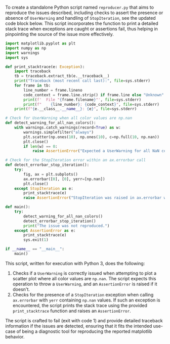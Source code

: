To create a standalone Python script named `reproducer.py` that aims to reproduce the issues described, including checks to assert the presence or absence of `UserWarning` and handling of `StopIteration`, see the updated code block below. This script incorporates the function to print a detailed stack trace when exceptions are caught or assertions fail, thus helping in pinpointing the source of the issue more effectively.

```python
import matplotlib.pyplot as plt
import numpy as np
import warnings
import sys

def print_stacktrace(e: Exception):
    import traceback
    tb = traceback.extract_tb(e.__traceback__)
    print("Traceback (most recent call last):", file=sys.stderr)
    for frame in tb:
        line_number = frame.lineno
        code_context = frame.line.strip() if frame.line else "Unknown"
        print(f'  File "{frame.filename}"', file=sys.stderr)
        print(f"    {line_number}: {code_context}", file=sys.stderr)
    print(f"{e.__class__.__name__}: {e}", file=sys.stderr)

# Check for UserWarning when all color values are np.nan
def detect_warning_for_all_nan_colors():
    with warnings.catch_warnings(record=True) as w:
        warnings.simplefilter("always")
        plt.scatter(np.ones(10), np.ones(10), c=np.full(10, np.nan))
        plt.close()
        if len(w) == 0:
            raise AssertionError("Expected a UserWarning for all NaN color values but did not get one.")

# Check for the StopIteration error within an ax.errorbar call
def detect_errorbar_stop_iteration():
    try:
        fig, ax = plt.subplots()
        ax.errorbar([0], [0], yerr=[np.nan])
        plt.close()
    except StopIteration as e:
        print_stacktrace(e)
        raise AssertionError("StopIteration was raised in ax.errorbar with all nan yerr.") from None

def main():
    try:
        detect_warning_for_all_nan_colors()
        detect_errorbar_stop_iteration()
        print("The issue was not reproduced.")
    except AssertionError as e:
        print_stacktrace(e)
        sys.exit(1)

if __name__ == "__main__":
    main()
```

This script, written for execution with Python 3, does the following:
1. Checks if a `UserWarning` is correctly issued when attempting to plot a scatter plot where all color values are `np.nan`. The script expects this operation to throw a `UserWarning`, and an `AssertionError` is raised if it doesn't.
2. Checks for the presence of a `StopIteration` exception when calling `ax.errorbar` with `yerr` containing `np.nan` values. If such an exception is encountered, the script prints the stack trace using the provided `print_stacktrace` function and raises an `AssertionError`.

The script is crafted to fail (exit with code 1) and provide detailed traceback information if the issues are detected, ensuring that it fits the intended use-case of being a diagnostic tool for reproducing the reported matplotlib behavior.